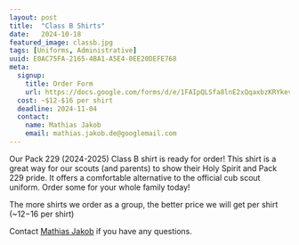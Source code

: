 ```yaml
---
layout: post
title:  "Class B Shirts"
date:   2024-10-18
featured_image: classb.jpg
tags: [Uniforms, Administrative]
uuid: E0AC75FA-2165-4BA1-A5E4-0EE20DEFE768
meta:
  signup:
    title: Order Form
    url: https://docs.google.com/forms/d/e/1FAIpQLSfa8lnE2xQqaxbzKRYkevBGGhoZH5XbxRnUT1pFYOip1_KouA/viewform?vc=0&c=0&w=1&flr=0&usp=mail_form_link
  cost: ~$12-$16 per shirt
  deadline: 2024-11-04
  contact:
    name: Mathias Jakob
    email: mathias.jakob.de@googlemail.com
---
```


Our Pack 229 (2024-2025) Class B shirt is ready for order! This shirt is a great way for our scouts (and parents) to show their Holy Spirit and Pack 229 pride. It offers a comfortable alternative to the official cub scout uniform. Order some for your whole family today!

The more shirts we order as a group, the better price we will get per shirt (~$12-$16 per shirt)

Contact [Mathias Jakob](mailto:mathias.jakob.de@googlemail.com) if you have any questions.
